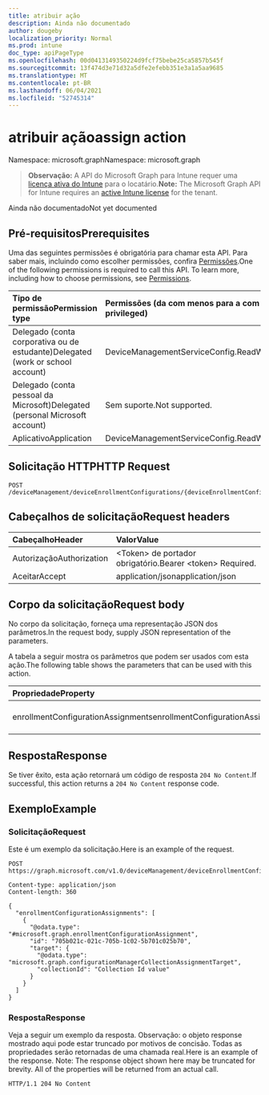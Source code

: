 ```yaml
---
title: atribuir ação
description: Ainda não documentado
author: dougeby
localization_priority: Normal
ms.prod: intune
doc_type: apiPageType
ms.openlocfilehash: 00d0413149350224d9fcf75bebe25ca5857b545f
ms.sourcegitcommit: 13f474d3e71d32a5dfe2efebb351e3a1a5aa9685
ms.translationtype: MT
ms.contentlocale: pt-BR
ms.lasthandoff: 06/04/2021
ms.locfileid: "52745314"
---
```

# <a name="assign-action"></a><span data-ttu-id="17962-103">atribuir ação</span><span class="sxs-lookup"><span data-stu-id="17962-103">assign action</span></span>

<span data-ttu-id="17962-104">Namespace: microsoft.graph</span><span class="sxs-lookup"><span data-stu-id="17962-104">Namespace: microsoft.graph</span></span>

> <span data-ttu-id="17962-105">**Observação:** A API do Microsoft Graph para Intune requer uma [licença ativa do Intune](https://go.microsoft.com/fwlink/?linkid=839381) para o locatário.</span><span class="sxs-lookup"><span data-stu-id="17962-105">**Note:** The Microsoft Graph API for Intune requires an [active Intune license](https://go.microsoft.com/fwlink/?linkid=839381) for the tenant.</span></span>

<span data-ttu-id="17962-106">Ainda não documentado</span><span class="sxs-lookup"><span data-stu-id="17962-106">Not yet documented</span></span>

## <a name="prerequisites"></a><span data-ttu-id="17962-107">Pré-requisitos</span><span class="sxs-lookup"><span data-stu-id="17962-107">Prerequisites</span></span>
<span data-ttu-id="17962-p101">Uma das seguintes permissões é obrigatória para chamar esta API. Para saber mais, incluindo como escolher permissões, confira [Permissões](/graph/permissions-reference).</span><span class="sxs-lookup"><span data-stu-id="17962-p101">One of the following permissions is required to call this API. To learn more, including how to choose permissions, see [Permissions](/graph/permissions-reference).</span></span>

|<span data-ttu-id="17962-110">Tipo de permissão</span><span class="sxs-lookup"><span data-stu-id="17962-110">Permission type</span></span>|<span data-ttu-id="17962-111">Permissões (da com menos para a com mais privilégios)</span><span class="sxs-lookup"><span data-stu-id="17962-111">Permissions (from least to most privileged)</span></span>|
|:---|:---|
|<span data-ttu-id="17962-112">Delegado (conta corporativa ou de estudante)</span><span class="sxs-lookup"><span data-stu-id="17962-112">Delegated (work or school account)</span></span>|<span data-ttu-id="17962-113">DeviceManagementServiceConfig.ReadWrite.All</span><span class="sxs-lookup"><span data-stu-id="17962-113">DeviceManagementServiceConfig.ReadWrite.All</span></span>|
|<span data-ttu-id="17962-114">Delegado (conta pessoal da Microsoft)</span><span class="sxs-lookup"><span data-stu-id="17962-114">Delegated (personal Microsoft account)</span></span>|<span data-ttu-id="17962-115">Sem suporte.</span><span class="sxs-lookup"><span data-stu-id="17962-115">Not supported.</span></span>|
|<span data-ttu-id="17962-116">Aplicativo</span><span class="sxs-lookup"><span data-stu-id="17962-116">Application</span></span>|<span data-ttu-id="17962-117">DeviceManagementServiceConfig.ReadWrite.All</span><span class="sxs-lookup"><span data-stu-id="17962-117">DeviceManagementServiceConfig.ReadWrite.All</span></span>|

## <a name="http-request"></a><span data-ttu-id="17962-118">Solicitação HTTP</span><span class="sxs-lookup"><span data-stu-id="17962-118">HTTP Request</span></span>
<!-- {
  "blockType": "ignored"
}
-->
``` http
POST /deviceManagement/deviceEnrollmentConfigurations/{deviceEnrollmentConfigurationId}/assign
```

## <a name="request-headers"></a><span data-ttu-id="17962-119">Cabeçalhos de solicitação</span><span class="sxs-lookup"><span data-stu-id="17962-119">Request headers</span></span>
|<span data-ttu-id="17962-120">Cabeçalho</span><span class="sxs-lookup"><span data-stu-id="17962-120">Header</span></span>|<span data-ttu-id="17962-121">Valor</span><span class="sxs-lookup"><span data-stu-id="17962-121">Value</span></span>|
|:---|:---|
|<span data-ttu-id="17962-122">Autorização</span><span class="sxs-lookup"><span data-stu-id="17962-122">Authorization</span></span>|<span data-ttu-id="17962-123">&lt;Token&gt; de portador obrigatório.</span><span class="sxs-lookup"><span data-stu-id="17962-123">Bearer &lt;token&gt; Required.</span></span>|
|<span data-ttu-id="17962-124">Aceitar</span><span class="sxs-lookup"><span data-stu-id="17962-124">Accept</span></span>|<span data-ttu-id="17962-125">application/json</span><span class="sxs-lookup"><span data-stu-id="17962-125">application/json</span></span>|

## <a name="request-body"></a><span data-ttu-id="17962-126">Corpo da solicitação</span><span class="sxs-lookup"><span data-stu-id="17962-126">Request body</span></span>
<span data-ttu-id="17962-127">No corpo da solicitação, forneça uma representação JSON dos parâmetros.</span><span class="sxs-lookup"><span data-stu-id="17962-127">In the request body, supply JSON representation of the parameters.</span></span>

<span data-ttu-id="17962-128">A tabela a seguir mostra os parâmetros que podem ser usados com esta ação.</span><span class="sxs-lookup"><span data-stu-id="17962-128">The following table shows the parameters that can be used with this action.</span></span>

|<span data-ttu-id="17962-129">Propriedade</span><span class="sxs-lookup"><span data-stu-id="17962-129">Property</span></span>|<span data-ttu-id="17962-130">Tipo</span><span class="sxs-lookup"><span data-stu-id="17962-130">Type</span></span>|<span data-ttu-id="17962-131">Descrição</span><span class="sxs-lookup"><span data-stu-id="17962-131">Description</span></span>|
|:---|:---|:---|
|<span data-ttu-id="17962-132">enrollmentConfigurationAssignments</span><span class="sxs-lookup"><span data-stu-id="17962-132">enrollmentConfigurationAssignments</span></span>|<span data-ttu-id="17962-133">Conjunto [enrollmentConfigurationAssignment](../resources/intune-onboarding-enrollmentconfigurationassignment.md)</span><span class="sxs-lookup"><span data-stu-id="17962-133">[enrollmentConfigurationAssignment](../resources/intune-onboarding-enrollmentconfigurationassignment.md) collection</span></span>|<span data-ttu-id="17962-134">Ainda não documentado</span><span class="sxs-lookup"><span data-stu-id="17962-134">Not yet documented</span></span>|



## <a name="response"></a><span data-ttu-id="17962-135">Resposta</span><span class="sxs-lookup"><span data-stu-id="17962-135">Response</span></span>
<span data-ttu-id="17962-136">Se tiver êxito, esta ação retornará um código de resposta `204 No Content`.</span><span class="sxs-lookup"><span data-stu-id="17962-136">If successful, this action returns a `204 No Content` response code.</span></span>

## <a name="example"></a><span data-ttu-id="17962-137">Exemplo</span><span class="sxs-lookup"><span data-stu-id="17962-137">Example</span></span>

### <a name="request"></a><span data-ttu-id="17962-138">Solicitação</span><span class="sxs-lookup"><span data-stu-id="17962-138">Request</span></span>
<span data-ttu-id="17962-139">Este é um exemplo da solicitação.</span><span class="sxs-lookup"><span data-stu-id="17962-139">Here is an example of the request.</span></span>
``` http
POST https://graph.microsoft.com/v1.0/deviceManagement/deviceEnrollmentConfigurations/{deviceEnrollmentConfigurationId}/assign

Content-type: application/json
Content-length: 360

{
  "enrollmentConfigurationAssignments": [
    {
      "@odata.type": "#microsoft.graph.enrollmentConfigurationAssignment",
      "id": "705b021c-021c-705b-1c02-5b701c025b70",
      "target": {
        "@odata.type": "microsoft.graph.configurationManagerCollectionAssignmentTarget",
        "collectionId": "Collection Id value"
      }
    }
  ]
}
```

### <a name="response"></a><span data-ttu-id="17962-140">Resposta</span><span class="sxs-lookup"><span data-stu-id="17962-140">Response</span></span>
<span data-ttu-id="17962-p102">Veja a seguir um exemplo da resposta. Observação: o objeto response mostrado aqui pode estar truncado por motivos de concisão. Todas as propriedades serão retornadas de uma chamada real.</span><span class="sxs-lookup"><span data-stu-id="17962-p102">Here is an example of the response. Note: The response object shown here may be truncated for brevity. All of the properties will be returned from an actual call.</span></span>
``` http
HTTP/1.1 204 No Content
```




